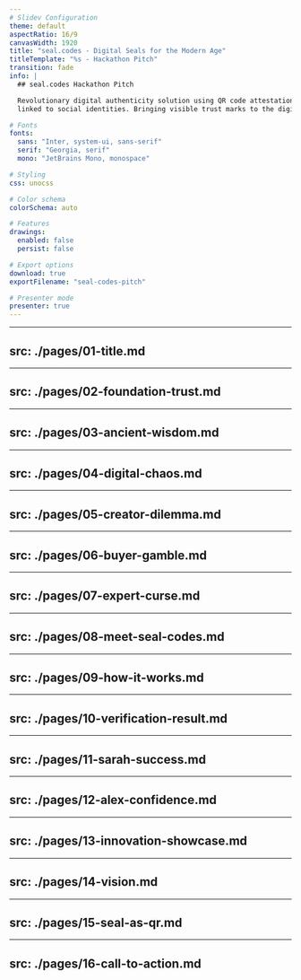 ```yaml
---
# Slidev Configuration
theme: default
aspectRatio: 16/9
canvasWidth: 1920
title: "seal.codes - Digital Seals for the Modern Age"
titleTemplate: "%s - Hackathon Pitch"
transition: fade
info: |
  ## seal.codes Hackathon Pitch

  Revolutionary digital authenticity solution using QR code attestations
  linked to social identities. Bringing visible trust marks to the digital age.

# Fonts
fonts:
  sans: "Inter, system-ui, sans-serif"
  serif: "Georgia, serif"
  mono: "JetBrains Mono, monospace"

# Styling
css: unocss

# Color schema
colorSchema: auto

# Features
drawings:
  enabled: false
  persist: false

# Export options
download: true
exportFilename: "seal-codes-pitch"

# Presenter mode
presenter: true
---
```


---
src: ./pages/01-title.md
---

---
src: ./pages/02-foundation-trust.md
---

---
src: ./pages/03-ancient-wisdom.md
---

---
src: ./pages/04-digital-chaos.md
---

---
src: ./pages/05-creator-dilemma.md
---

---
src: ./pages/06-buyer-gamble.md
---

---
src: ./pages/07-expert-curse.md
---

---
src: ./pages/08-meet-seal-codes.md
---

---
src: ./pages/09-how-it-works.md
---

---
src: ./pages/10-verification-result.md
---

---
src: ./pages/11-sarah-success.md
---

---
src: ./pages/12-alex-confidence.md
---

---
src: ./pages/13-innovation-showcase.md
---

---
src: ./pages/14-vision.md
---

---
src: ./pages/15-seal-as-qr.md
---

---
src: ./pages/16-call-to-action.md
---